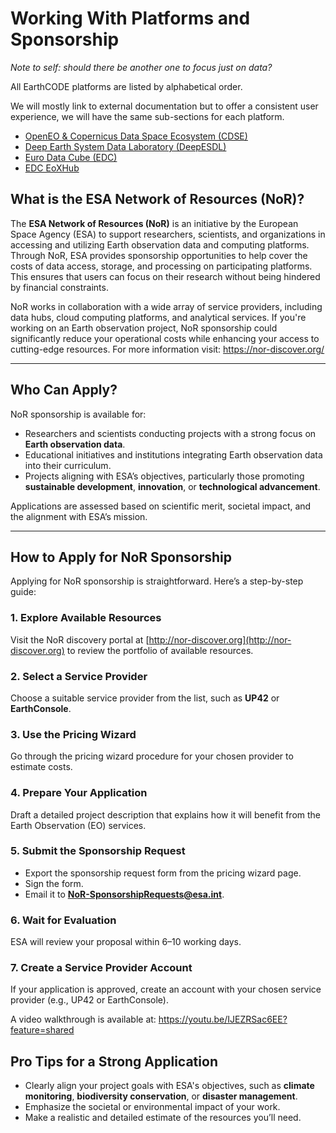 # Working With Platforms and Sponsorship

*Note to self: should there be another one to focus just on data?*

All EarthCODE platforms are listed by alphabetical order.

We will mostly link to external documentation but to offer a consistent user experience, we will have the same sub-sections for each platform.


- [OpenEO & Copernicus Data Space Ecosystem (CDSE)](./page-1)
- [Deep Earth System Data Laboratory (DeepESDL)](./page-2)
- [Euro Data Cube (EDC)](./page-3)
- [EDC EoXHub](./page-4)


## **What is the ESA Network of Resources (NoR)?**

The **ESA Network of Resources (NoR)** is an initiative by the European Space Agency (ESA) to support researchers, scientists, and organizations in accessing and utilizing Earth observation data and computing platforms. Through NoR, ESA provides sponsorship opportunities to help cover the costs of data access, storage, and processing on participating platforms. This ensures that users can focus on their research without being hindered by financial constraints.

NoR works in collaboration with a wide array of service providers, including data hubs, cloud computing platforms, and analytical services. If you're working on an Earth observation project, NoR sponsorship could significantly reduce your operational costs while enhancing your access to cutting-edge resources. For more information visit: https://nor-discover.org/

---

## **Who Can Apply?**

NoR sponsorship is available for:
- Researchers and scientists conducting projects with a strong focus on **Earth observation data**.
- Educational initiatives and institutions integrating Earth observation data into their curriculum.
- Projects aligning with ESA’s objectives, particularly those promoting **sustainable development**, **innovation**, or **technological advancement**.

Applications are assessed based on scientific merit, societal impact, and the alignment with ESA’s mission.

---

## **How to Apply for NoR Sponsorship**

Applying for NoR sponsorship is straightforward. Here’s a step-by-step guide:

### **1. Explore Available Resources**
Visit the NoR discovery portal at [http://nor-discover.org](http://nor-discover.org) to review the portfolio of available resources.

### **2. Select a Service Provider**
Choose a suitable service provider from the list, such as **UP42** or **EarthConsole**.

### **3. Use the Pricing Wizard**
Go through the pricing wizard procedure for your chosen provider to estimate costs.

### **4. Prepare Your Application**
Draft a detailed project description that explains how it will benefit from the Earth Observation (EO) services.

### **5. Submit the Sponsorship Request**
- Export the sponsorship request form from the pricing wizard page.
- Sign the form.
- Email it to **NoR-SponsorshipRequests@esa.int**.

### **6. Wait for Evaluation**
ESA will review your proposal within 6–10 working days.

### **7. Create a Service Provider Account**
If your application is approved, create an account with your chosen service provider (e.g., UP42 or EarthConsole).

A video walkthrough is available at: https://youtu.be/IJEZRSac6EE?feature=shared

## **Pro Tips for a Strong Application**
- Clearly align your project goals with ESA's objectives, such as **climate monitoring**, **biodiversity conservation**, or **disaster management**.
- Emphasize the societal or environmental impact of your work.
- Make a realistic and detailed estimate of the resources you’ll need.




